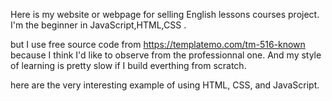 Here is my website or webpage for selling English lessons courses project.
I'm the beginner in JavaScript,HTML,CSS .

but I use free source code from https://templatemo.com/tm-516-known
because I think  I'd like to observe from the professionnal one. And my style of learning is pretty slow if I 
build everthing from scratch.

here are the very interesting example of using HTML, CSS, and JavaScript.
